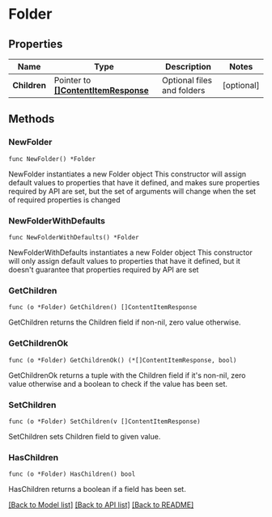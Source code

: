 # Folder

## Properties

Name | Type | Description | Notes
------------ | ------------- | ------------- | -------------
**Children** | Pointer to [**[]ContentItemResponse**](ContentItemResponse.md) | Optional files and folders | [optional] 

## Methods

### NewFolder

`func NewFolder() *Folder`

NewFolder instantiates a new Folder object
This constructor will assign default values to properties that have it defined,
and makes sure properties required by API are set, but the set of arguments
will change when the set of required properties is changed

### NewFolderWithDefaults

`func NewFolderWithDefaults() *Folder`

NewFolderWithDefaults instantiates a new Folder object
This constructor will only assign default values to properties that have it defined,
but it doesn't guarantee that properties required by API are set

### GetChildren

`func (o *Folder) GetChildren() []ContentItemResponse`

GetChildren returns the Children field if non-nil, zero value otherwise.

### GetChildrenOk

`func (o *Folder) GetChildrenOk() (*[]ContentItemResponse, bool)`

GetChildrenOk returns a tuple with the Children field if it's non-nil, zero value otherwise
and a boolean to check if the value has been set.

### SetChildren

`func (o *Folder) SetChildren(v []ContentItemResponse)`

SetChildren sets Children field to given value.

### HasChildren

`func (o *Folder) HasChildren() bool`

HasChildren returns a boolean if a field has been set.


[[Back to Model list]](../README.md#documentation-for-models) [[Back to API list]](../README.md#documentation-for-api-endpoints) [[Back to README]](../README.md)


